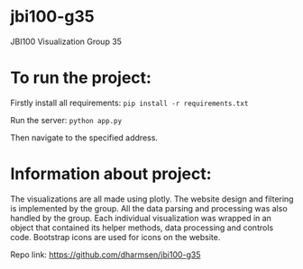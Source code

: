 # jbi100-g35
JBI100 Visualization Group 35

# To run the project:

Firstly install all requirements:
``` pip install -r requirements.txt ```


Run the server:
``` python app.py ```


Then navigate to the specified address.


# Information about project:
The visualizations are all made using plotly. The website design and filtering is implemented by the group. All the data parsing and processing was also handled by the group. Each individual visualization was wrapped in an object that contained its helper methods, data processing and controls code. Bootstrap icons are used for icons on the website. 


Repo link: https://github.com/dharmsen/jbi100-g35
